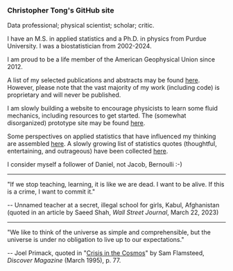 ### Christopher Tong's GitHub site

Data professional; physical scientist; scholar; critic.

I have an M.S. in applied statistics and a Ph.D. in physics from Purdue University.  I was a biostatistician from 2002-2024.  

I am proud to be a life member of the American Geophysical Union since 2012.

A list of my selected publications and abstracts may be found [here](https://hydrodynamicstability.github.io/publicationlist/).  However, please note that the vast majority of my work (including code) is proprietary and will never be published.

I am slowly building a website to encourage physicists to learn some fluid mechanics, including resources to get started.  The (somewhat disorganized) prototype site may be found [here](https://hydrodynamicstability.github.io/Invitation-to-Hydrodynamics/).

Some perspectives on applied statistics that have influenced my thinking are assembled [here](https://hydrodynamicstability.github.io/Perspectives-on-Applied-Statistics/).  A slowly growing list of statistics quotes (thoughtful, entertaining, and outrageous) have been collected [here](https://hydrodynamicstability.github.io/statquotes/).

I consider myself a follower of Daniel, not Jacob, Bernoulli :-)

______________________________________________________________________________________________________________________________________


"If we stop teaching, learning, it is like we are dead.  I want to be alive.  If this is a crime, I want to commit it."

-- Unnamed teacher at a secret, illegal school for girls, Kabul, Afghanistan
(quoted in an article by Saeed Shah, *Wall Street Journal*, March 22, 2023)

______________________________________________________________________________________________________________________________________

"We like to think of the universe as simple and comprehensible, but the universe is under no obligation to live up to our expectations."

-- Joel Primack, quoted in "[Crisis in the Cosmos](https://www.discovermagazine.com/the-sciences/crisis-in-the-cosmos)" by Sam Flamsteed, *Discover Magazine* (March 1995), p. 77.



<!--
**hydrodynamicstability/hydrodynamicstability** is a ✨ _special_ ✨ repository because its `README.md` (this file) appears on your GitHub profile.

Here are some ideas to get you started:

- 🔭 I’m currently working on ...
- 🌱 I’m currently learning ...
- 👯 I’m looking to collaborate on ...
- 🤔 I’m looking for help with ...
- 💬 Ask me about ...
- 📫 How to reach me: ...
- 😄 Pronouns: ...
- ⚡ Fun fact: ...
-->
